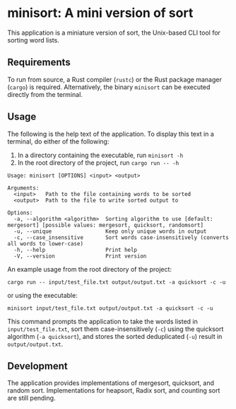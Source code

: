 # minisort: A mini version of sort

This application is a miniature version of sort, the Unix-based CLI tool for sorting word lists.

## Requirements

To run from source, a Rust compiler (`rustc`) or the Rust package manager (`cargo`) is required. Alternatively, the binary `minisort` can be executed directly from the terminal.

## Usage

The following is the help text of the application. To display this text in a terminal, do either of the following:

1. In a directory containing the executable, run `minisort -h`
2. In the root directory of the project, run `cargo run -- -h`

```console
Usage: minisort [OPTIONS] <input> <output>

Arguments:
  <input>   Path to the file containing words to be sorted
  <output>  Path to the file to write sorted output to

Options:
  -a, --algorithm <algorithm>  Sorting algorithm to use [default: mergesort] [possible values: mergesort, quicksort, randomsort]
  -u, --unique                 Keep only unique words in output
  -c, --case_insensitive       Sort words case-insensitively (converts all words to lower-case)
  -h, --help                   Print help
  -V, --version                Print version
```

An example usage from the root directory of the project:

```console
cargo run -- input/test_file.txt output/output.txt -a quicksort -c -u
```

or using the executable:

```console
minisort input/test_file.txt output/output.txt -a quicksort -c -u
```

This command prompts the application to take the words listed in `input/test_file.txt`, sort them case-insensitively (`-c`) using the quicksort algorithm (`-a quicksort`), and stores the sorted deduplicated (`-u`) result in `output/output.txt`.

## Development

The application provides implementations of mergesort, quicksort, and random sort. Implementations for heapsort, Radix sort, and counting sort are still pending.
